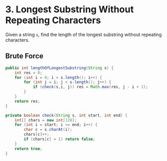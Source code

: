 # 3. Longest Substring Without Repeating Characters
Given a string ```s```, find the length of the longest substring without repeating characters.
## Brute Force
```java
public int lengthOfLongestSubstring(String s) {
    int res = 0;
    for (int i = 0; i < s.length(); i++) {
        for (int j = i; j < s.length(); j++) {
            if (check(s,i, j)) res = Math.max(res, j - i + 1);
        }
    }
    return res;
}

private boolean check(String s, int start, int end) {
    int[] chars = new int[128];
    for (int i = start; i <= end; i++) {
        char c = s.charAt(i);
        chars[c]++;
        if (chars[c] > 1) return false;
    }
    return true;
}
```
